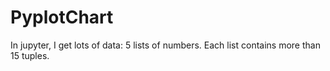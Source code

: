 # PyplotChart
In jupyter,
I get lots of data: 5 lists of numbers.
Each list contains more than 15 tuples.
